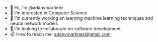 - 👋 Hi, I’m @adanvmartinez
- 👀 I’m interested in Computer Science
- 🌱 I’m currently working on learning machine learning techniques and neural network models
- 💞️ I’m looking to collaborate on software development
- 📫 How to reach me: adanvmartinez@gmail.com

<!---
adanvmartinez/adanvmartinez is a ✨ special ✨ repository because its `README.md` (this file) appears on your GitHub profile.
You can click the Preview link to take a look at your changes.
--->
